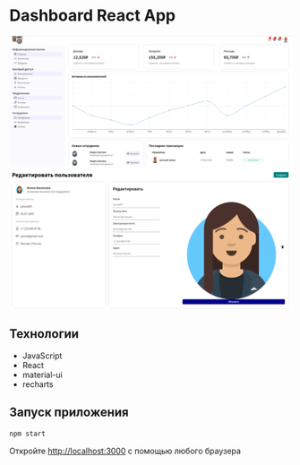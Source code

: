 # Dashboard React App

![Интерфейс Приложения](/screenshots/dashboard-react-ui.png)
![Редактирование Пользователя](/screenshots/edit-user-form.png)

## Технологии

- JavaScript
- React
- material-ui
- recharts

## Запуск приложения

```bash
npm start
```

Откройте [http://localhost:3000](http://localhost:3000) с помощью любого браузера
